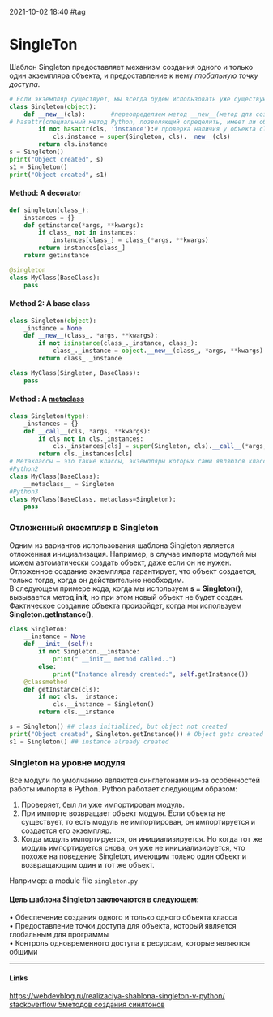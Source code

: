 2021-10-02 18:40
#tag
# SingleTon
Шаблон Singleton предоставляет механизм создания одного и только один экземпляра объекта, и предоставление к нему _глобальную точку доступа_.
```py
# Если экземпляр существует, мы всегда будем использовать уже существующий объект
class Singleton(object):
    def __new__(cls):		#переопределяем метод __new__(метод для создания объектов)
# hasattr(специальный метод Python, позволяющий определить, имеет ли объект определенное свойство)	
        if not hasattr(cls, 'instance'):# проверка наличия у объекта cls свойства instance
            cls.instance = super(Singleton, cls).__new__(cls)
        return cls.instance
s = Singleton()
print("Object created", s)
s1 = Singleton()
print("Object created", s1)
```
#### Method: A decorator
```python
def singleton(class_):
    instances = {}
    def getinstance(*args, **kwargs):
        if class_ not in instances:
            instances[class_] = class_(*args, **kwargs)
        return instances[class_]
    return getinstance

@singleton
class MyClass(BaseClass):
    pass
```
#### Method 2: A base class
```python
class Singleton(object):
    _instance = None
    def __new__(class_, *args, **kwargs):
        if not isinstance(class_._instance, class_):
            class_._instance = object.__new__(class_, *args, **kwargs)
        return class_._instance

class MyClass(Singleton, BaseClass):
    pass
```
#### Method : A [metaclass](https://stackoverflow.com/questions/100003/what-is-a-metaclass-in-python)
```python
class Singleton(type):
    _instances = {}
    def __call__(cls, *args, **kwargs):
        if cls not in cls._instances:
            cls._instances[cls] = super(Singleton, cls).__call__(*args, **kwargs)
        return cls._instances[cls]
# Метаклассы – это такие классы, экземпляры которых сами являются классами
#Python2
class MyClass(BaseClass):
    __metaclass__ = Singleton
#Python3
class MyClass(BaseClass, metaclass=Singleton):
    pass
```
### Отложенный экземпляр в **Singleton**
Одним из вариантов использования шаблона Singleton является отложенная инициализация. Например, в случае импорта модулей мы можем автоматически создать объект, даже если он не нужен. Отложенное создание экземпляра гарантирует, что объект создается, только тогда, когда он действительно необходим.  
В следующем примере кода, когда мы используем **s = Singleton()**, вызывается метод **__init__**, но при этом новый объект не будет создан. Фактическое создание объекта произойдет, когда мы используем **Singleton.getInstance()**.
```py
class Singleton:
    __instance = None
    def __init__(self):
        if not Singleton.__instance:
            print(" __init__ method called..")
        else:
            print("Instance already created:", self.getInstance())
    @classmethod
    def getInstance(cls):
        if not cls.__instance:
            cls.__instance = Singleton()
        return cls.__instance

s = Singleton() ## class initialized, but object not created
print("Object created", Singleton.getInstance()) # Object gets created here
s1 = Singleton() ## instance already created
```
### Singleton на уровне модуля
Все модули по умолчанию являются синглетонами из-за особенностей работы импорта в Python. Python работает следующим образом:
1.  Проверяет, был ли уже импортирован модуль.
2.  При импорте возвращает объект модуля. Если объекта не существует, то есть модуль не импортирован, он импортируется и создается его экземпляр.
3.  Когда модуль импортируется, он инициализируется. Но когда тот же модуль импортируется снова, он уже не инициализируется, что похоже на поведение Singleton, имеющим только один объект и возвращающим один и тот же объект.

Например: a module file `singleton.py`

#### Цель шаблона Singleton заключаются в следующем:  
• Обеспечение создания одного и только одного объекта класса  
• Предоставление точки доступа для объекта, который является глобальным для программы  
• Контроль одновременного доступа к ресурсам, которые являются общими
_____________
#### Links
https://webdevblog.ru/realizaciya-shablona-singleton-v-python/
[stackoverflow 5методов создания синлтонов](https://stackoverflow.com/questions/6760685/creating-a-singleton-in-python)